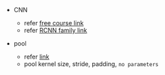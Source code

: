 * CNN
   * refer [free course link](https://courses.analyticsvidhya.com/courses/take/convolutional-neural-networks-cnn-from-scratch/texts/10846517-the-ouput-layer)
   * refer [RCNN family link](https://www.analyticsvidhya.com/blog/2018/10/a-step-by-step-introduction-to-the-basic-object-detection-algorithms-part-1/)
* pool

    * refer [link](https://blog.csdn.net/qq_29381089/article/details/80688255)
    * pool kernel size, stride, padding, `no parameters`
